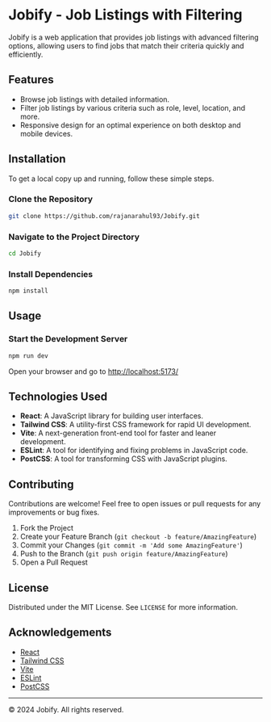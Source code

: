 # Jobify - Job Listings with Filtering
Jobify is a web application that provides job listings with advanced filtering options, allowing users to find jobs that match their criteria quickly and efficiently.

## Features

- Browse job listings with detailed information.
- Filter job listings by various criteria such as role, level, location, and more.
- Responsive design for an optimal experience on both desktop and mobile devices.

## Installation

To get a local copy up and running, follow these simple steps.

### Clone the Repository

```bash
git clone https://github.com/rajanarahul93/Jobify.git
```

### Navigate to the Project Directory

```bash
cd Jobify
```

### Install Dependencies

```bash
npm install
```

## Usage

### Start the Development Server

```bash
npm run dev
```

Open your browser and go to [http://localhost:5173/](http://localhost:5173/)

## Technologies Used

- **React**: A JavaScript library for building user interfaces.
- **Tailwind CSS**: A utility-first CSS framework for rapid UI development.
- **Vite**: A next-generation front-end tool for faster and leaner development.
- **ESLint**: A tool for identifying and fixing problems in JavaScript code.
- **PostCSS**: A tool for transforming CSS with JavaScript plugins.

## Contributing

Contributions are welcome! Feel free to open issues or pull requests for any improvements or bug fixes.

1. Fork the Project
2. Create your Feature Branch (`git checkout -b feature/AmazingFeature`)
3. Commit your Changes (`git commit -m 'Add some AmazingFeature'`)
4. Push to the Branch (`git push origin feature/AmazingFeature`)
5. Open a Pull Request

## License

Distributed under the MIT License. See `LICENSE` for more information.

## Acknowledgements

- [React](https://reactjs.org/)
- [Tailwind CSS](https://tailwindcss.com/)
- [Vite](https://vitejs.dev/)
- [ESLint](https://eslint.org/)
- [PostCSS](https://postcss.org/)

---

© 2024 Jobify. All rights reserved.